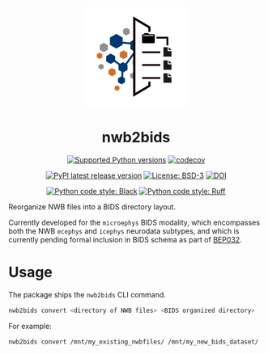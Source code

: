 <p align="center">
  <picture>
    <source media="(prefers-color-scheme: dark)" srcset="https://raw.githubusercontent.com/con/nwb2bids/main/assets/nwb2bids-color-dark.svg">
    <source media="(prefers-color-scheme: light)" srcset="https://raw.githubusercontent.com/con/nwb2bids/main/assets/nwb2bids-color.svg">
    <img alt="nwb2bids logo" src="https://raw.githubusercontent.com/con/nwb2bids/main/assets/nwb2bids-color.svg" width="200">
  </picture>

  <h1 align="center">nwb2bids</h1>
  <p align="center">
    <a href="https://pypi.org/project/nwb2bids/"><img alt="Supported Python versions" src="https://img.shields.io/pypi/pyversions/nwb2bids.svg"></a>
    <a href="https://codecov.io/github/con/nwb2bids?branch=main"><img alt="codecov" src="https://codecov.io/github/con/nwb2bids/coverage.svg?branch=main"></a>
  </p>
  <p align="center">
    <a href="https://pypi.org/project/nwb2bids/"><img alt="PyPI latest release version" src="https://badge.fury.io/py/nwb2bids.svg?id=py&kill_cache=1"></a>
    <a href="https://github.com/con/nwb2bids/blob/main/LICENSE.txt"><img alt="License: BSD-3" src="https://img.shields.io/pypi/l/nwb2bids.svg"></a>
    <a href="https://doi.org/10.5281/zenodo.17148059"><img src="https://zenodo.org/badge/765478037.svg" alt="DOI"></a>
  </p>
  <p align="center">
    <a href="https://github.com/psf/black"><img alt="Python code style: Black" src="https://img.shields.io/badge/python_code_style-black-000000.svg"></a>
    <a href="https://github.com/astral-sh/ruff"><img alt="Python code style: Ruff" src="https://img.shields.io/endpoint?url=https://raw.githubusercontent.com/astral-sh/ruff/main/assets/badge/v2.json"></a>
  </p>
</p>

Reorganize NWB files into a BIDS directory layout.

Currently developed for the `microephys` BIDS modality, which encompasses both the NWB `ecephys` and `icephys` neurodata subtypes, and which is currently pending formal inclusion in BIDS schema as part of [BEP032](https://github.com/bids-standard/bids-specification/pull/1705).

# Usage

The package ships the `nwb2bids` CLI command.

```bash
nwb2bids convert <directory of NWB files> <BIDS organized directory>
```

For example:

```bash
nwb2bids convert /mnt/my_existing_nwbfiles/ /mnt/my_new_bids_dataset/
```
